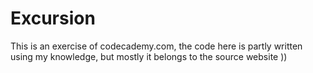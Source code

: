 # Excursion

This is an exercise of codecademy.com, the code here is partly written using my knowledge, but mostly it belongs to the source website ))
